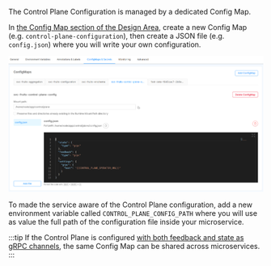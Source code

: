 The Control Plane Configuration is managed by a dedicated Config Map.

In [the Config Map section of the Design Area](/products/console/api-console/api-design/services.md#configmaps), create a new Config Map (e.g. `control-plane-configuration`),
then create a JSON file (e.g. `config.json`) where you will write your own configuration.

![Microservice Configuration](./../img/microservice_configuration.png)

To made the service aware of the Control Plane configuration, add a new environment variable called 
`CONTROL_PLANE_CONFIG_PATH` where you will use as value the full path of the configuration file inside
your microservice. 

:::tip
If the Control Plane is configured [with both feedback and state as gRPC channels](/products/fast_data/runtime_management/control_plane.mdx?control-plane-configuration=runtime#grpc),
the same Config Map can be shared across microservices.
:::